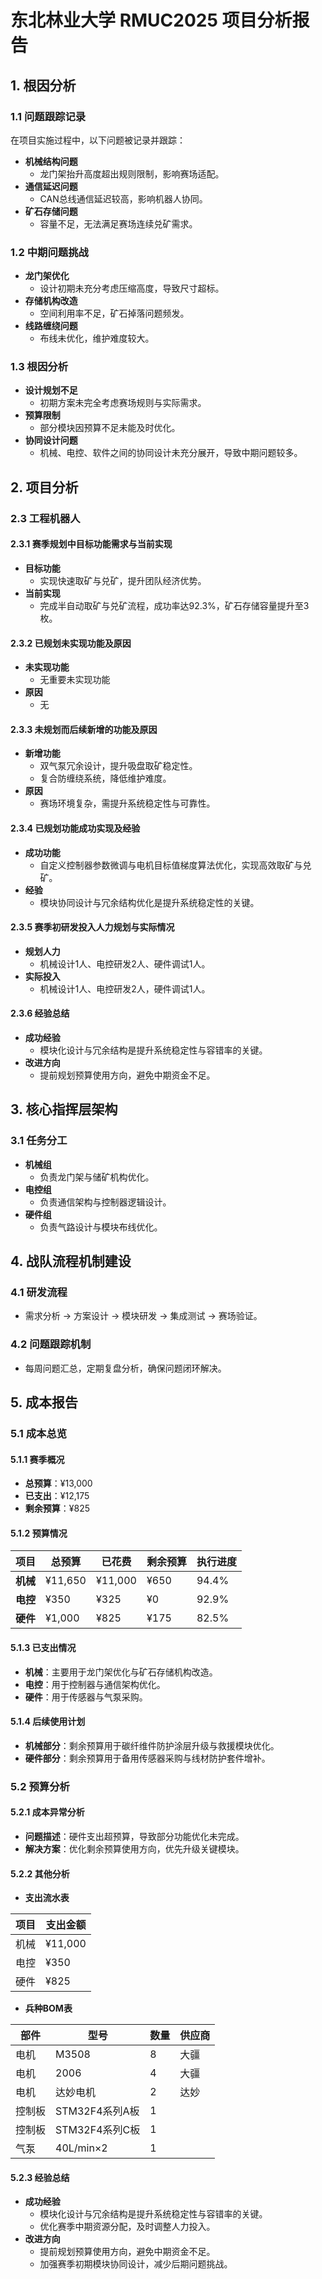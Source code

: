 # 东北林业大学 RMUC2025 项目分析报告

## 1. 根因分析

### 1.1 问题跟踪记录

在项目实施过程中，以下问题被记录并跟踪：

- **机械结构问题**
  - 龙门架抬升高度超出规则限制，影响赛场适配。
- **通信延迟问题**
  - CAN总线通信延迟较高，影响机器人协同。
- **矿石存储问题**
  - 容量不足，无法满足赛场连续兑矿需求。

### 1.2 中期问题挑战

- **龙门架优化**
  - 设计初期未充分考虑压缩高度，导致尺寸超标。
- **存储机构改造**
  - 空间利用率不足，矿石掉落问题频发。
- **线路缠绕问题**
  - 布线未优化，维护难度较大。

### 1.3 根因分析

- **设计规划不足**
  - 初期方案未完全考虑赛场规则与实际需求。
- **预算限制**
  - 部分模块因预算不足未能及时优化。
- **协同设计问题**
  - 机械、电控、软件之间的协同设计未充分展开，导致中期问题较多。

## 2. 项目分析

### 2.3 工程机器人

#### 2.3.1 赛季规划中目标功能需求与当前实现

- **目标功能**
  - 实现快速取矿与兑矿，提升团队经济优势。
- **当前实现**
  - 完成半自动取矿与兑矿流程，成功率达92.3%，矿石存储容量提升至3枚。

#### 2.3.2 已规划未实现功能及原因

- **未实现功能**
  - 无重要未实现功能
- **原因**
  - 无

#### 2.3.3 未规划而后续新增的功能及原因

- **新增功能**
  - 双气泵冗余设计，提升吸盘取矿稳定性。
  - 复合防缠绕系统，降低维护难度。
- **原因**
  - 赛场环境复杂，需提升系统稳定性与可靠性。

#### 2.3.4 已规划功能成功实现及经验

- **成功功能**
  - 自定义控制器参数微调与电机目标值梯度算法优化，实现高效取矿与兑矿。
- **经验**
  - 模块协同设计与冗余结构优化是提升系统稳定性的关键。

#### 2.3.5 赛季初研发投入人力规划与实际情况

- **规划人力**
  - 机械设计1人、电控研发2人、硬件调试1人。
- **实际投入**
  - 机械设计1人、电控研发2人，硬件调试1人。

#### 2.3.6 经验总结

- **成功经验**
  - 模块化设计与冗余结构是提升系统稳定性与容错率的关键。
- **改进方向**
  - 提前规划预算使用方向，避免中期资金不足。

## 3. 核心指挥层架构

### 3.1 任务分工

- **机械组**
  - 负责龙门架与储矿机构优化。
- **电控组**
  - 负责通信架构与控制器逻辑设计。
- **硬件组**
  - 负责气路设计与模块布线优化。

## 4. 战队流程机制建设

### 4.1 研发流程

- 需求分析 → 方案设计 → 模块研发 → 集成测试 → 赛场验证。

### 4.2 问题跟踪机制

- 每周问题汇总，定期复盘分析，确保问题闭环解决。

## 5. 成本报告

### 5.1 成本总览

#### 5.1.1 赛季概况

- **总预算**：¥13,000
- **已支出**：¥12,175
- **剩余预算**：¥825

#### 5.1.2 预算情况

| 项目     | 总预算  | 已花费  | 剩余预算 | 执行进度 |
| -------- | ------- | ------- | -------- | -------- |
| **机械** | ¥11,650 | ¥11,000 | ¥650     | 94.4%    |
| **电控** | ¥350    | ¥325    | ¥0       | 92.9%     |
| **硬件** | ¥1,000  | ¥825    | ¥175     | 82.5%    |

#### 5.1.3 已支出情况

- **机械**：主要用于龙门架优化与矿石存储机构改造。
- **电控**：用于控制器与通信架构优化。
- **硬件**：用于传感器与气泵采购。

#### 5.1.4 后续使用计划

- **机械部分**：剩余预算用于碳纤维件防护涂层升级与救援模块优化。
- **硬件部分**：剩余预算用于备用传感器采购与线材防护套件增补。

### 5.2 预算分析

#### 5.2.1 成本异常分析

- **问题描述**：硬件支出超预算，导致部分功能优化未完成。
- **解决方案**：优化剩余预算使用方向，优先升级关键模块。

#### 5.2.2 其他分析

- **支出流水表**

| 项目   | 支出金额 |
|--------|----------|
| 机械   | ¥11,000  |
| 电控   | ¥350     |
| 硬件   | ¥825     |

- **兵种BOM表**

| 部件     | 型号       | 数量 | 供应商 |
|----------|------------|------|--------|
| 电机     | M3508      | 8    | 大疆   |
| 电机     | 2006       | 4    | 大疆   |
| 电机     | 达妙电机   | 2    | 达妙   |
| 控制板   | STM32F4系列A板 | 1  |        |
| 控制板   | STM32F4系列C板 | 1  |        |
| 气泵     | 40L/min×2  | 1    |        |

#### 5.2.3 经验总结

- **成功经验**
  - 模块化设计与冗余结构是提升系统稳定性与容错率的关键。
  - 优化赛季中期资源分配，及时调整人力投入。
- **改进方向**
  - 提前规划预算使用方向，避免中期资金不足。
  - 加强赛季初期模块协同设计，减少后期问题挑战。
